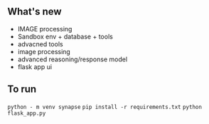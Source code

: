 ## What's new 
- IMAGE processing
- Sandbox env + database + tools
- advacned tools
- image processing
- advanced reasoning/response model
- flask app ui

## To run
`python - m venv synapse`
`pip install -r requirements.txt`
`python flask_app.py`
